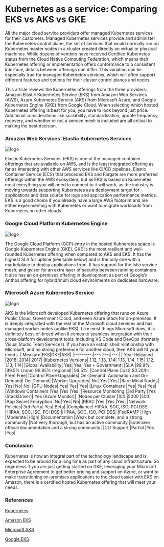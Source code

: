 # Kubernetes as a service: Comparing EKS vs AKS vs GKE

All the major cloud service providers offer managed Kubernetes services for their customers. Managed Kubernetes services provide and administer the Kubernetes control plane, the set of services that would normally run on Kubernetes master nodes in a cluster created directly on virtual or physical machines. While dozens of vendors have received Certified Kubernetes status from the Cloud Native Computing Federation, which means their Kubernetes offering or implementation offers conformance to a consistent interface, details between offerings can differ. This variation can be especially true for managed Kubernetes services, which will often support different features and options for their cluster control planes and nodes.


This article reviews the Kubernetes offerings from the three providers: Amazon Elastic Kubernetes Service (EKS)  from Amazon Web Services (AWS), Azure Kubernetes Service (AKS) from Microsoft Azure, and Google Kubernetes Engine (GKE) from Google Cloud. When selecting which hosted Kubernetes offering is best for you, you have to look beyond just price. Additional considerations like scalability, standardization, update frequency, recovery, and whether or not a service mesh is included are all critical to making the best decision.

### Amazon Web Services’ Elastic Kubernetes Services
![logo](https://github.com/gagan3012/engineering-education/blob/master/KaaS/263-2635408_amazon-eks-logo-amazon-eks.png)

Elastic Kubernetes Services (EKS) is one of the managed container offerings that are available on AWS, and is the least integrated offering as far as interacting with other AWS services like CI/CD pipelines. Elastic Container Service (ECS) that preceded EKS and Fargate are more preferred offerings within the AWS ecosystem; but as EKS is based on Kubernetes, most everything you will need to connect to it will work, as the industry is moving towards supporting Kubernetes as a deployment target for applications and data source for logs and application performance metrics. EKS is a good choice if you already have a large AWS footprint and are either experimenting with Kubernetes or want to migrate workloads from Kubernetes on other clouds.
### Google Cloud Platform Kubernetes Engine
![logo](https://github.com/gagan3012/engineering-education/blob/master/KaaS/download.png)

The Google Cloud Platform (GCP) entry in the hosted Kubneretes space is Google Kubernetes Engine (GKE). GKE is the most resilient and well-rounded Kubernetes offering when compared to AKS and EKS. It has the highest SLA for uptime (see table below) and is the only one with a marketplace to deploy applications from. It has support for the Istio service mesh, and gvisor for an extra layer of security between running containers. It also has an on-premises offering in development as part of Google’s Anthos offering for hybrid/multi cloud environments on dedicated hardware.
### Microsoft Azure Kubernetes Service
![logo](https://github.com/gagan3012/engineering-education/blob/master/KaaS/image.png)

AKS is the Microsoft developed Kubernetes offering that runs on Azure Public Cloud, Government Cloud, and even Azure Stack for on-premises. It is deeply integrated with the rest of the Microsoft cloud services and has managed worker nodes (unlike EKS). Like most things Microsoft does, it is definitely best-of-breed when it comes to seamless integration with their cross-platform development tools, including VS Code and DevOps (formerly Visual Studio Team Services). If you have an established relationship with Microsoft, and no strong preference for another cloud, then AKS will fit your needs.
| Measure|EKS|GKE|AKS|
|---------:|---:|---:|---:|
| Year Released	|2018|	2014|	2017|
|Kubernetes Versions|	1.12, 1.13, 1.14|	1.13, 1.14, 1.15|	1.12, 1.13, 1.14|
|Global Availability|	Yes|	Yes|	Yes + Government|
|SLA	|99.9%	|99.5% (zone) 99.95% (regional)| 99.5%|
|Control Plane Cost|	$0.20/hr|	Free|	Free|
|Control Plane Upgrades|	On-Demand|	Automation and On-Demand|	On-Demand|
|Worker Upgrades|	No|	Yes|	Yes|
|Bare Metal Nodes|	Yes|	No|	No|
|GPU Nodes|	Yes|	Yes|	Yes|
|Linux Containers	|Yes|	Yes|	Yes|
|Windows Containers	|Yes	|Yes	|Yes|
|Resource Monitoring	|3rd Party	|Yes (StackDriver)|	Yes (Azure Monitor)|
|Nodes per Cluster	|100	|5000	|500|
|App Secret Encryption	|No|	Yes|	No|
|RBAC	|Yes	|Yes	|Yes|
|Network Policies|	3rd Party|	Yes|	Beta|
|Compliance|	HIPAA, SOC, ISO, PCI DSS	|HIPAA, SOC, ISO, PCI DSS	|HIPAA, SOC, ISO, PCI DSS|
|FedRAMP	|High	|Moderate	|High|
|Documentation	|Weak but complete, and a strong community	|Not very thorough, but has an active community	|Extensive official documentation and a strong community|
|CLI Support	|Partial	|Yes	|Yes|

### Conclusion 
Kubernetes is now an integral part of the technology landscape and is expected to be around for a long time as part of any cloud infrastructure. So regardless if you are just getting started on GKE, leveraging your Microsoft Enterprise Agreement to get better pricing and support on Azure, or want to make transitioning on-premises applications to the cloud easier with EKS on Amazon, there is a certified hosted Kubernetes offering that will meet your needs.

### References 
[Kubernetes](https://kubernetes.io/)

[Amazon EKS](https://aws.amazon.com/eks/)

[Microsoft AKS](https://azure.microsoft.com/en-in/services/kubernetes-service/#:~:text=Azure%20Kubernetes%20Service%20(AKS)%20offers,and%20scale%20applications%20with%20confidence.)

[Google EKS](https://cloud.google.com/kubernetes-engine)
